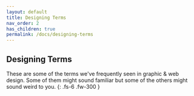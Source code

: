 ```yaml
---
layout: default
title: Designing Terms
nav_order: 2
has_children: true
permalink: /docs/designing-terms
---
```


## Designing Terms

These are some of the terms we've frequently seen in graphic & web design. Some of them might sound familiar but some of the others might sound weird to you.
{: .fs-6 .fw-300 }
